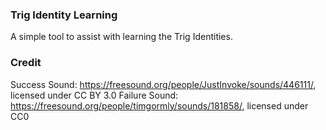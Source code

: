 ### Trig Identity Learning

A simple tool to assist with learning the Trig Identities.

### Credit

Success Sound: https://freesound.org/people/JustInvoke/sounds/446111/, licensed under CC BY 3.0
Failure Sound: https://freesound.org/people/timgormly/sounds/181858/, licensed under CC0